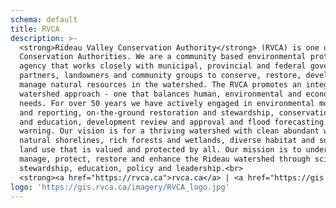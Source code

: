 ```yaml
---
schema: default
title: RVCA
description: >-
  <strong>Rideau Valley Conservation Authority</strong> (RVCA) is one of Ontario's 36
  Conservation Authorities. We are a community based environmental protection
  agency that works closely with municipal, provincial and federal government
  partners, landowners and community groups to conserve, restore, develop and
  manage natural resources in the watershed. The RVCA promotes an integrated
  watershed approach - one that balances human, environmental and economic
  needs. For over 50 years we have actively engaged in environmental monitoring
  and reporting, on-the-ground restoration and stewardship, conservation lands
  and education, development review and approval and flood forecasting and
  warning. Our vision is for a thriving watershed with clean abundant water,
  natural shorelines, rich forests and wetlands, diverse habitat and sustainable
  land use that is valued and protected by all. Our mission is to understand,
  manage, protect, restore and enhance the Rideau watershed through science,
  stewardship, education, policy and leadership.<br>
  <strong><a href="https://rvca.ca">rvca.ca</a> | <a href="https://gis.rvca.ca"> | gis.rvca.ca</a><a href="https://rvcagis.maps.arcgis.com">rvca.arcgis.com</a></strong>
logo: 'https://gis.rvca.ca/imagery/RVCA_logo.jpg'
---
```

